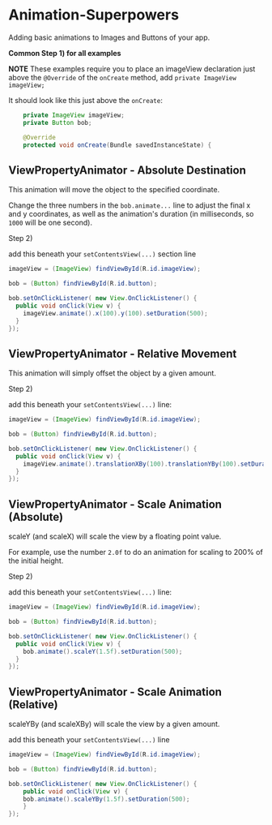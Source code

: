 # Animation-Superpowers

Adding basic animations to Images and Buttons of your app.



**Common Step 1) for all examples**

**NOTE** These examples require you to place an imageView declaration just above the `@Override` of the `onCreate` method, add `private ImageView imageView;`

It should look like this just above the `onCreate`:

```java
    private ImageView imageView;
    private Button bob;

    @Override
    protected void onCreate(Bundle savedInstanceState) {
```


## ViewPropertyAnimator - Absolute Destination

This animation will move the object to the specified coordinate.

Change the three numbers in the `bob.animate...` line to adjust the final x and y coordinates, 
as well as the animation's duration (in milliseconds, so `1000` will be one second).

Step 2)

 add this beneath your `setContentsView(...)` section line

```java
imageView = (ImageView) findViewById(R.id.imageView);

bob = (Button) findViewById(R.id.button);

bob.setOnClickListener( new View.OnClickListener() {
  public void onClick(View v) {
    imageView.animate().x(100).y(100).setDuration(500);
  }
});
```

## ViewPropertyAnimator - Relative Movement

This animation will simply offset the object by a given amount.


Step 2) 

add this beneath your `setContentsView(...)` line:

```java
imageView = (ImageView) findViewById(R.id.imageView);

bob = (Button) findViewById(R.id.button);

bob.setOnClickListener( new View.OnClickListener() {
  public void onClick(View v) {
    imageView.animate().translationXBy(100).translationYBy(100).setDuration(500);
  }
});
```


## ViewPropertyAnimator - Scale Animation (Absolute)


scaleY (and scaleX) will scale the view by a floating point value.

For example, use the number `2.0f` to do an animation for scaling to 200% of the initial height.

Step 2)

add this beneath your `setContentsView(...)` line:

```java
imageView = (ImageView) findViewById(R.id.imageView);

bob = (Button) findViewById(R.id.button);

bob.setOnClickListener( new View.OnClickListener() {
  public void onClick(View v) {
    bob.animate().scaleY(1.5f).setDuration(500);
  }
});
```

## ViewPropertyAnimator - Scale Animation (Relative)

scaleYBy (and scaleXBy) will scale the view by a given amount.

add this beneath your `setContentsView(...)` line

```java
imageView = (ImageView) findViewById(R.id.imageView);

bob = (Button) findViewById(R.id.button);

bob.setOnClickListener( new View.OnClickListener() {
    public void onClick(View v) {
    bob.animate().scaleYBy(1.5f).setDuration(500);
    }
});
```
